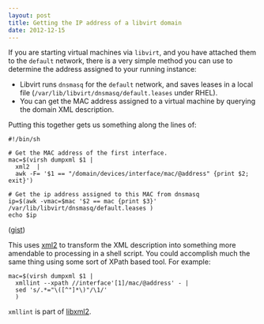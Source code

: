 ```yaml
---
layout: post
title: Getting the IP address of a libvirt domain
date: 2012-12-15
---
```


If you are starting virtual machines via `libvirt`, and you have
attached them to the `default` network, there is a very simple method
you can use to determine the address assigned to your running
instance:

- Libvirt runs `dnsmasq` for the `default` network, and saves leases
  in a local file (`/var/lib/libvirt/dnsmasq/default.leases` under
  RHEL).
- You can get the MAC address assigned to a virtual machine by
  querying the domain XML description.

Putting this together gets us something along the lines of:

    #!/bin/sh

    # Get the MAC address of the first interface.
    mac=$(virsh dumpxml $1 |
      xml2  |
      awk -F= '$1 == "/domain/devices/interface/mac/@address" {print $2; exit}')

    # Get the ip address assigned to this MAC from dnsmasq
    ip=$(awk -vmac=$mac '$2 == mac {print $3}' /var/lib/libvirt/dnsmasq/default.leases )
    echo $ip

([gist](https://gist.github.com/4300055))

This uses [xml2][] to transform the XML description into something
more amendable to processing in a shell script.  You could accomplish
much the same thing using some sort of XPath based tool.  For example:

    mac=$(virsh dumpxml $1 |
      xmllint --xpath //interface'[1]/mac/@address' - |
      sed 's/.*="\([^"]*\)"/\1/'
      )

`xmllint` is part of [libxml2][].

[xml2]: http://ofb.net/~egnor/xml2/
[libxml2]: http://www.xmlsoft.org/

